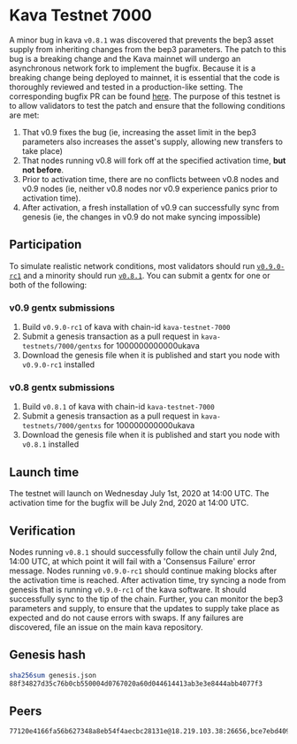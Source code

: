 # Kava Testnet 7000

A minor bug in kava `v0.8.1` was discovered that prevents the bep3 asset supply from inheriting changes from the bep3 parameters. The patch to this bug is a breaking change and the Kava mainnet will undergo an asynchronous network fork to implement the bugfix. Because it is a breaking change being deployed to mainnet, it is essential that the code is thoroughly reviewed and tested in a production-like setting. The corresponding bugfix PR can be found [here](https://github.com/Kava-Labs/kava/pull/604). The purpose of this testnet is to allow validators to test the patch and ensure that the following conditions are met:

1. That v0.9 fixes the bug (ie, increasing the asset limit in the bep3 parameters also increases the asset's supply, allowing new transfers to take place)
2. That nodes running v0.8 will fork off at the specified activation time, **but not before**.
3. Prior to activation time, there are no conflicts between v0.8 nodes and v0.9 nodes (ie, neither v0.8 nodes nor v0.9 experience panics prior to activation time).
4. After activation, a fresh installation of v0.9 can successfully sync from genesis (ie, the changes in v0.9 do not make syncing impossible)

## Participation

To simulate realistic network conditions, most validators should run [`v0.9.0-rc1`](https://github.com/Kava-Labs/kava/releases/tag/v0.9.0-rc1) and a minority should run [`v0.8.1`](https://github.com/Kava-Labs/kava/releases/tag/v0.8.1). You can submit a gentx for one or both of the following:

### v0.9 gentx submissions

1. Build `v0.9.0-rc1` of kava with chain-id `kava-testnet-7000`
2. Submit a genesis transaction as a pull request in `kava-testnets/7000/gentxs` for 1000000000000ukava
3. Download the genesis file when it is published and start you node with `v0.9.0-rc1` installed

### v0.8 gentx submissions

1. Build `v0.8.1` of kava with chain-id `kava-testnet-7000`
2. Submit a genesis transaction as a pull request in `kava-testnets/7000/gentxs` for 100000000000ukava
3. Download the genesis file when it is published and start you node with `v0.8.1` installed

## Launch time

The testnet will launch on Wednesday July 1st, 2020 at 14:00 UTC. The activation time for the bugfix will be July 2nd, 2020 at 14:00 UTC.

## Verification

Nodes running `v0.8.1` should successfully follow the chain until July 2nd, 14:00 UTC, at which point it will fail with a 'Consensus Failure' error message. Nodes running `v0.9.0-rc1` should continue making blocks after the activation time is reached. After activation time, try syncing a node from genesis that is running `v0.9.0-rc1` of the kava software. It should successfully sync to the tip of the chain. Further, you can monitor the bep3 parameters and supply, to ensure that the updates to supply take place as expected and do not cause errors with swaps. If any failures are discovered, file an issue on the main kava repository.

## Genesis hash

```sh
sha256sum genesis.json
88f34827d35c76b0cb550004d0767020a60d044614413ab3e3e8444abb4077f3
```

## Peers

```sh
77120e4166fa56b627348a8eb54f4aecbc28131e@18.219.103.38:26656,bce7ebd409182006f782e06e2320db464936cd19@184.169.230.232:26656,2f207bcae54fb29c0b3e8757ee486347b4481ed8@3.23.104.193:26656
```
